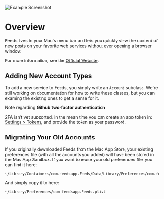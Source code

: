 ![Example Screenshot](Assets/Screenshot.png)

Overview
========

Feeds lives in your Mac's menu bar and lets you quickly view the content of new posts on your favorite web services without ever opening a browser window.

For more information, see the [Official Website](http://www.feedsapp.com).


Adding New Account Types
------------------------

To add a new service to Feeds, you simply write an `Account` subclass. We're still working on documentation for how to write these classes, but you can examing the existing ones to get a sense for it.

Note regarding **Github two-factor authentication**

2FA isn't yet supported, in the mean time you can create an app token in: [Settings > Tokens](https://github.com/settings/tokens), and provide the token as your password.


Migrating Your Old Accounts
---------------------------

If you originally downloaded Feeds from the Mac App Store, your existing preferences file (with all the accounts you added) will have been stored in the Mac App Sandbox. If you want to reuse your old preferences file, you can find it here:

    ~/Library/Containers/com.feedsapp.Feeds/Data/Library/Preferences/com.feedsapp.Feeds.plist

And simply copy it to here:

    ~/Library/Preferences/com.feedsapp.Feeds.plist
